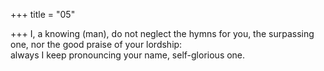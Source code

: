 +++
title = "05"

+++
I, a knowing (man), do not neglect the hymns for you, the surpassing  one, nor the good praise of your lordship:  
always I keep pronouncing your name, self-glorious one.  